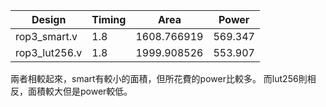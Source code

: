 Design         | Timing  |     Area    |  Power  |
---------------|---------|-------------|---------|
rop3_smart.v   |   1.8   | 1608.766919 | 569.347 |
rop3_lut256.v  |   1.8   | 1999.908526 | 553.907 |

兩者相較起來，smart有較小的面積，但所花費的power比較多。
而lut256則相反，面積較大但是power較低。
